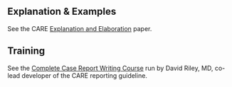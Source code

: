 ## Explanation & Examples

See the CARE [Explanation and Elaboration](https://doi.org/10.1016/j.jclinepi.2017.04.026) paper.

## Training

See the [Complete Case Report Writing Course](https://courses.swihm.com/) run by David Riley, MD, co-lead developer of the CARE reporting guideline.
